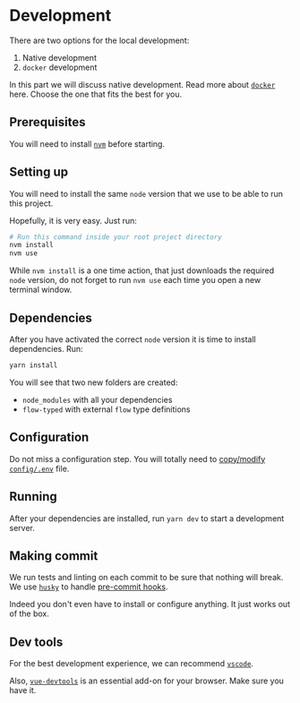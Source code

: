 # Development

There are two options for the local development:

1. Native development
2. `docker` development

In this part we will discuss native development. 
Read more about [`docker`](docker.md) here.
Choose the one that fits the best for you.


## Prerequisites

You will need to install [`nvm`](https://github.com/creationix/nvm/blob/master/README.md) 
before starting.


## Setting up

You will need to install the same `node` version 
that we use to be able to run this project.

Hopefully, it is very easy. Just run:

```bash
# Run this command inside your root project directory
nvm install
nvm use
```

While `nvm install` is a one time action, 
that just downloads the required `node` version, 
do not forget to run `nvm use` each time you open a new terminal window.


## Dependencies

After you have activated the correct `node` version it is time to install 
dependencies. Run:

```bash
yarn install
```

You will see that two new folders are created: 

- `node_modules` with all your dependencies
- `flow-typed` with external `flow` type definitions


## Configuration

Do not miss a configuration step. 
You will totally need to [copy/modify `config/.env`](configuration.md#env) file.


## Running

After your dependencies are installed, run `yarn dev` 
to start a development server.


## Making commit

We run tests and linting on each commit to be sure that nothing will break.
We use [`husky`](https://github.com/typicode/husky) to handle [pre-commit hooks](https://git-scm.com/book/en/v2/Customizing-Git-Git-Hooks).

Indeed you don't even have to install or configure anything.
It just works out of the box. 


## Dev tools

For the best development experience, we can recommend [`vscode`](editors.md).

Also, [`vue-devtools`](https://github.com/vuejs/vue-devtools) 
is an essential add-on for your browser.
Make sure you have it.
